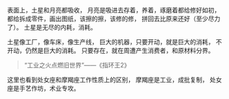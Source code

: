表面上，土星和月亮都吸收，
月亮是吸进去存着，养着，琢磨着都给修好如初，
都给拆成零件，画出图纸，该擦的擦，该修的修，
拼回去比原来还好（至少尽力了）。
土星是无尽的内耗，消耗。

土星像工厂，像车床，像生产线，
巨大的机器，只要开动，就是巨大的消耗，
不开动，仍然是巨大的消耗。
只要存在，就在周遭产生消费者，和原材料分界。

>“工业之火点燃旧世界”——《指环王2》

这里也看到处女座和摩羯座工作性质上的区别，
摩羯座是工业，成批复制，
处女座是手艺作坊，术业专攻。
